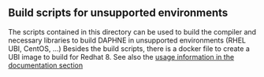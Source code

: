 <!--
Copyright 2024 The DAPHNE Consortium

Licensed under the Apache License, Version 2.0 (the "License");
you may not use this file except in compliance with the License.
You may obtain a copy of the License at

    http://www.apache.org/licenses/LICENSE-2.0

Unless required by applicable law or agreed to in writing, software
distributed under the License is distributed on an "AS IS" BASIS,
WITHOUT WARRANTIES OR CONDITIONS OF ANY KIND, either express or implied.
See the License for the specific language governing permissions and
limitations under the License.
-->

## Build scripts for unsupported environments

The scripts contained in this directory can be used to build the compiler and necessary libraries to build DAPHNE in 
unsupported environments (RHEL UBI, CentOS, ...) Besides the build scripts, there is a docker file to create a UBI image 
to build for Redhat 8. 
See also the [usage information in the documentation section](/doc/BuildEnvironment.md)
